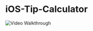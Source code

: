 # iOS-Tip-Calculator

<img src='https://recordit.co/Cq2Jx83nmk.gif' title='Video Walkthrough' width='' alt='Video Walkthrough' />
